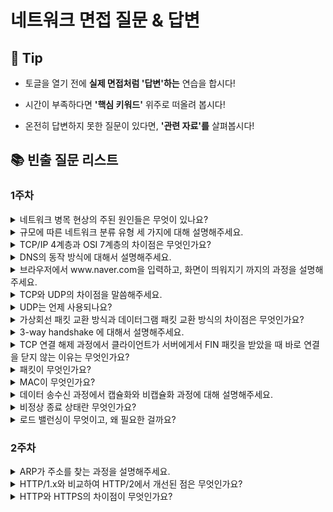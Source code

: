 # 네트워크 면접 질문 & 답변

## 🎁 Tip

- 토글을 열기 전에 **실제 면접처럼 '답변'하는** 연습을 합시다!

- 시간이 부족하다면 **'핵심 키워드'** 위주로 떠올려 봅시다!

- 온전히 답변하지 못한 질문이 있다면, **'관련 자료'를** 살펴봅시다!

## 📚 빈출 질문 리스트

### 1주차

<details>
<summary> 네트워크 병목 현상의 주된 원인들은 무엇이 있나요? </summary>

### 👨🏻‍💻 **답변**

```
네트워크 대역폭이 작거나, 네트워크 토폴로지의 문제, 서버의 CPU, 메모리 사용량과 같은 하드웨어적 문제 등이 있습니다.
이러한 병목 현상이 나타나면 네트워크 관련 테스트와 네트워크와 무관한 테스트를 통해 해당 문제가 네트워크로부터 발생하는 문제점인지를 확인하는 절차가 필요합니다.
```

### 🎯 **핵심 키워드**

```
대역폭, 토폴로지, 서버 CPU, 메모리
```

### 📔 **관련 자료**

- [1. 네트워크의 기초](1.%20네트워크의%20기초.md)

</details>

<details>
<summary>규모에 따른 네트워크 분류 유형 세 가지에 대해 설명해주세요.</summary>

### 👨🏻‍💻 **답변**

```
네트워크는 규모의 크기에 따라 LAN, MAN, WAN 으로 분류됩니다.
LAN은 같은 건물이나 지역을 연결하는 근거리 네트워크입니다. 전송 속도가 빠르고 혼잡도가 낮습니다.
MAN은 대도시 지역을 연결하는 네트워크입니다. 전송 속도는 평균이며 LAN보다 혼잡도가 높습니다.
WAN은 국가 또는 대륙 같은 넓은 지역에서 운영되는 광역 네트워크입니다. 전송 속도가 느리고 MAN보다 혼잡도가 높습니다.
```

### 🎯 **핵심 키워드**

```
네트워크 규모, LAN, MAN, WAN, 전송 속도, 복잡도
```

</details>

<details>
<summary>TCP/IP 4계층과 OSI 7계층의 차이점은 무엇인가요?</summary>

### 👨🏻‍💻 **답변**

```
OSI 계층은 애플리케이션 계층을 애플리케이션, 프레젠테이션, 세션 계층으로 나누고 링크 계층을 데이터 링크 계층, 물리 계층으로 나누며, 인터넷 계층을 네트워크 계층으로 칭한다는 차이점이 있습니다.
```

### 🎯 **핵심 키워드**

```
애플리케이션 계층, 링크 계층, 네트워크 계층
```

</details>

<details>
<summary>DNS의 동작 방식에 대해서 설명해주세요.</summary>

### 👨🏻‍💻 **답변**

```
DNS는 컴퓨터들이 문자열 도메인을 통해서도 최종 목적지까지 도달할 수 있도록 IP 주소와 도메인을 매핑해놓은 주소 체계입니다.
사용자가 도메인 주소를 브라우저 창에 입력하여 요청을 보내면, 우선 로컬 컴퓨터의 캐시에 해당 도메인의 IP가 저장되어 있는지 확인합니다.
있는 경우 바로 해당 IP 주소로 패킷을 전송하고, 없는 경우 연결된 Root DNS 서버에 원하는 domain 의 IP 주소가 존재하는지 묻는 쿼리를 보냅니다.
Root DNS 서버는 도메인의 TDL 정보를 가지고 있는 하위 DNS 서버의 IP를 요청하고, 이 쿼리는 최종 도메인의 IP 주소를 받을 때까지 반복됩니다.
마지막으로 IP 주소를 로컬 DNS와 브라우저 PC에 캐싱하면, 로컬 컴퓨터는 그 이후에야 해당 IP 주소로 패킷을 보낸다.
쉽게 말해서, DNS 서버에 원하는 도메인에 해당하는 IP 주소를 요청하고 확인이 된 후에 데이터를 입력 및 전송할 수 있습니다.
```

### 🎯 **핵심 키워드**

```
IP 주소, 도메인, 패킷 전송
```

### 📔 **관련 자료**

- [DNS 동작 방식](https://haeunyah.tistory.com/110#:~:text=%E2%9C%A8%20DNS%20%EB%8F%99%EC%9E%91%20%EB%B0%A9%EC%8B%9D&text=%EC%9D%B4%20%EC%9A%94%EC%B2%AD%EC%9D%80%20%EB%A8%BC%EC%A0%80%20%EC%97%AC%EB%9F%AC,%EC%A3%BC%EC%86%8C%EB%A1%9C%20%ED%8C%A8%ED%82%B7%EC%9D%84%20%EB%B3%B4%EB%82%B8%EB%8B%A4.)

</details>

<details>
<summary>브라우저에서 www.naver.com을 입력하고, 화면이 띄워지기 까지의 과정을 설명해주세요.</summary>

### 👨🏻‍💻 **답변**

```
사용자가 브라우저에 해당 URL을 입력하면, HTTP 프로토콜을 바탕으로 DNS 서버에 해당하는 도메인 네임을 이용해 서버의 진짜 주소를 찾아냅니다.
IP 주소를 이용하여 TCP/IP 방식의 3-wqy handshaking으로 웹 서버에 연결이 수립되면, 클라이언트가 웹 서버에 HTTP 요청 메시지를 보냅니다.
웹 서버는 HTTP 요청 메시지를 파싱하여 웹 페이지의 URL을 알아내고, 이 페이지에 대한 데이터를 담은 HTTP 응답 메시지를 보냅니다.
도착한 HTTP 응답 메시지는 웹 페이지 데이터로 변환되고, 웹 브라우저에 의해 출력됩니다.
```

### 🎯 **핵심 키워드**

```
TCP/IP, HTTP 요청 메시지, HTTP 응답 메시지
```

### 📔 **관련 자료**

- [1. 웹의 동작 방식](https://developer.mozilla.org/ko/docs/Learn/Getting_started_with_the_web/How_the_Web_works)

</details>

<details>
<summary>TCP와 UDP의 차이점을 말씀해주세요.</summary>

### 👨🏻‍💻 **답변**

```
TCP는 연결지향 서비스로, 패킷 사이의 순서를 보장하며 3-way handshaking 과정을 통해 연결을 설정하기 때문에 높은 신뢰성을 보장하지만, 속도가 비교적 느리다는 단점이 있습니다.
UDP는 비연결형 서비스로 3-way handshaking을 사용하지 않기 때문에 신뢰성이 떨어지는 단점이 있지만, 데이터 수신 여부를 확인하지 않기 때문에 속도가 빠르다는 장점이 있습니다.
TCP는 끊김 없는 연속성 보다는 신뢰성이 중요한 파일 교환과 같은 경우에 쓰이고, UDP는 실시간성이 중요한 스트리밍에 자주 사용됩니다.
```

### 🎯 **핵심 키워드**

```
3-way handshaking, 신뢰성, 속도
```

### 📔 **관련 자료**

- [1. TCP/UDP 차이](https://dev-coco.tistory.com/144)
</details>

<details>
<summary> UDP는 언제 사용되나요?</summary>

### 👨🏻‍💻 **답변**

```
UDP는 실시간 데이터 전송이 필요한 서비스에서 주로 사용됩니다. 이는 데이터 손실을 감안하고 연속성과 성능이 중요한 경우에 적합합니다.
다음은 UDP를 사용하는 주요 분야입니다:

인터넷 전화: 전송 실패 시 재전송을 위한 지연시간이 발생하여 송신자와 수신자 간의 싱크가 맞지 않을 수 있습니다.
온라인 게임: 지연시간이 짧아야 하며, 지연이 점점 커지면 서비스 이용자에게 불쾌감을 주거나 올바른 연결이 이루어지지 않을 수 있습니다.
멀티미디어 스트리밍: 싱크가 맞지 않으면 많은 문제가 발생할 수 있으며, 전송이 원활하지 않으면 연속적인 재생 서비스를 제공받지 못할 수 있습니다.

UDP는 비연결형 서비스를 지원하는 프로토콜로, 데이터를 보낸다는 신호나 받는다는 신호의 절차를 거치지 않고 일방적으로 데이터를 전송합니다.
이로 인해 데이터 송/수신 과정이 빠르고, 헤더 사이즈가 작아져 전송 속도가 빠릅니다. 따라서, 신뢰성보다는 연속성과 성능이 중요한 서비스에서 사용됩니다.
```

### 🎯 **핵심 키워드**

```
실시간 데이터 전송, 비연결형, 연속성, 성능
```

</details>

<details>
<summary>가상회선 패킷 교환 방식과 데이터그램 패킷 교환 방식의 차이점은 무엇인가요?</summary>

### 👨🏻‍💻 **답변**

```
가상회선 패킷 교환 방식은 상호 간 논리적인 가상 통신 회선을 미리 설정하여 송신지와 수신지 사이의 연결을 확립한 후
설정된 경로를 따라 패킷들을 순차적으로 운반하는 방식입니다. 패킷의 도착 순서를 보장합니다.
데이터그램 패킷 교환 방식은 연결 경로를 설정하지 않고 인접한 노드들의 트래픽 상황을 감안하여
각각의 패킷들을 순서 상관 없이 독립적으로 운반하는 방식입니다. 패킷의 도착 순서를 보장하지 않습니다.
가상회선 방식은 패킷 사이의 순서를 보장하고 신뢰성을 구축하여 패킷 수신 여부를 확인하는 TCP에서 사용되고,
데이터그램 방식은 순서를 보장하지 않고 수신 여부를 확인하지 않는 UDP에서 사용됩니다.
```

### 🎯 **핵심 키워드**

```
연결, 경로, 패킷 도착 순서, 신뢰성
```

</details>

<details>
<summary>3-way handshake 에 대해서 설명해주세요.</summary>

### 👨🏻‍💻 **답변**

```
3-way handshake는 TCP/IP 프로토콜을 이용해서 통신을 하는 응용프로그램이 데이터를 전송하기 전에 먼저 정확한 전송을 보장하기 위해 상대방 컴퓨터와 사전에 세션을 수립하는 과정을 말합니다.
먼저 Client가 Server에게 접속을 요청하는 SYN 플래그를 보냅니다.
다음 Server는 Listen상태에서 SYN이 들어온 것을 확인하고 응답을 기다리는(SYN_RECV) 상태로 바뀌어 SYN 과 ACK 플래그를 Client에게 전송합니다.
그 후 Server는 다시 ACK 플래그를 받기 위해 대기상태로 변경됩니다.
SYN + ACK 상태를 확인한 Client는 서버에게 ACK를 보내고 연결이 성립됩니다.
이렇게 세 번의 핸드쉐이킹을 거쳐 연결을 맺는 것을 3-way handshake라고 합니다.
```

### 🎯 **핵심 키워드**

```
SYN, ACK
```

### 📔 **관련 자료**

- [3-way handshake](https://jeongkyun-it.tistory.com/180)
</details>

<details>
<summary>TCP 연결 해제 과정에서 클라이언트가 서버에게서 FIN 패킷을 받았을 때 바로 연결을 닫지 않는 이유는 무엇인가요?</summary>

### 👨🏻‍💻 **답변**

```
지연 패킷이 발생할 경우를 대비하기 위함입니다. 바로 연결을 닫게 되면 지연 패킷이 발생했을 때 데이터 무결성 문제가 발생하기 때문입니다.
```

### 🎯 **핵심 키워드**

```
지연 패킷, 무결성
```

</details>

<details>
<summary> 패킷이 무엇인가요? </summary>

### 👨🏻‍💻 **답변**

```
패킷(Packet)은 컴퓨터 네트워크에서 데이터를 전송하는 데 사용되는 기본 단위입니다.
네트워크 상에서 정보를 전송할 때, 큰 데이터를 여러 개의 작은 조각으로 나누어 전송합니다. 수신 측에서는 이러한 패킷을 받아서 다시 원래의 데이터로 재조립합니다.
이러한 패킷 기반의 통신 방식은 데이터를 효율적으로 전송하고, 네트워크의 혼잡을 방지하며, 오류 복구와 같은 기능을 수행할 수 있도록 해줍니다.
```

### 🎯 **핵심 키워드**

```
데이터 전송, 조각
```

</details>

<details>
<summary> MAC이 무엇인가요? </summary>

### 👨🏻‍💻 **답변**

```
컴퓨터나 노트북 등 각 장치에는 네트워크에 연결하기 위한 LAN카드가 존재하는데, 이 장치별 LAN카드를 구별하기 위한 식별 번호를 말합니다. MAC 주소는 6바이트로 구성됩니다.
```

### 🎯 **핵심 키워드**

```
LAN 카드, 식별 번호, 고유 번호
```

### 📔 **관련 자료**

- [2. TCP/IP 4계층 모델](2.%20TCP%20IP%204계층%20모델.md)
- [MAC address란?](https://velog.io/@jybin96/%EB%A7%A5-%EC%96%B4%EB%93%9C%EB%A0%88%EC%8A%A4MAC-Address%EB%9E%80-%EB%AC%B4%EC%97%87%EC%9D%BC%EA%B9%8C)

</details>

<details>
<summary>데이터 송수신 과정에서 캡슐화와 비캡슐화 과정에 대해 설명해주세요.</summary>

### 👨🏻‍💻 **답변**

```
캡슐화 과정은 상위 계층의 헤더와 데이터를 하위 계층의 데이터 부분에 포함시키고 해당 계층의 헤더를 붙여 가는 과정입니다.
사용자의 데이터 요청이 발생하면 애플리케이션 계층의 데이터가 전송 계층으로 전달되면서 세크먼트, 또는 데이터그램화가 되며 TCP 헤더가 붙여지게 되고,
이후 인터넷 계층으로 가면서 IP 헤더가 붙여지며 패킷화 됩니다.
이후 링크 계층으로 전달되면서 프레임 헤더와 프레임 트레일러가 붙어 프레임화가 되면서 캡슐화 과정을 마치게 됩니다.
비캡슐화는 반대로 하위 계층에서 상위 계층으로 가며 각 계층의 헤더 부분을 제거하는 과정입니다.
캡슐화된 데이터를 송신 측에서 받게되면 비캡슐화 과정을 통해 최종적으로 애플리케이션 계층의 메시지로 전달됩니다.
```

### 🎯 **핵심 키워드**

```
상위 계층, 하위 계층, 헤더, 데이터
```

</details>

<details>

<summary>비정상 종료 상태란 무엇인가요?</summary>

### 👨🏻‍💻 **답변**

```
네트워크의 비정상 종료 상태는 네트워크 연결이 예기치 않게 끊기거나, 프로그램이나 시스템 오류로 인해 네트워크 통신이 중단되는 상황을 의미합니다.
이러한 상태는 다양한 원인에 의해 발생할 수 있으며, 일반적으로 다음과 같은 상황들이 포함될 수 있습니다:

소프트웨어 오류: 응용 프로그램 또는 운영 시스템에서 발생한 버그나 오류로 인해 네트워크 연결이 비정상적으로 종료될 수 있습니다.
하드웨어 문제: 라우터, 스위치, 모뎀 같은 네트워크 장비의 고장이나 오작동으로 인해 네트워크 연결이 중단될 수 있습니다.
네트워크 과부하: 네트워크 트래픽이 과도하게 증가하여 네트워크 자원이 포화 상태에 이르렀을 때, 네트워크 연결이 비정상적으로 종료될 수 있습니다.
보안 문제: 사이버 공격이나 해킹 시도로 인해 네트워크 연결이 의도적으로 차단되거나 손상될 수 있습니다.
네트워크 구성 오류: 네트워크 설정이나 구성의 오류로 인해 연결이 실패하거나 연결 후에도 정상적인 통신이 이루어지지 않을 수 있습니다.

네트워크의 비정상 종료 상태는 데이터 손실, 통신 중단, 서비스 지연 등 다양한 문제를 야기할 수 있기 때문에,
네트워크 관리자와 시스템 관리자는 이러한 상황을 감지하고 신속하게 대응하기 위한 모니터링 도구와 복구 절차를 마련해야 합니다.
또한, 장기적으로는 시스템과 네트워크의 안정성을 높이기 위해 이러한 문제의 원인을 분석하고 해결하는 것이 중요합니다.
```

### 🎯 **핵심 키워드**

```
네트워크 연결, 통신 중단, 데이터 손실, 서비스 지연, 안정성
```

</details>

<details>

<summary>로드 밸런싱이 무엇이고, 왜 필요한 걸까요?</summary>

### 👨🏻‍💻 **답변**

```
로드밸런싱이란 서버가 처리해야 할 업무를 여러 대의 서버로 나누어 균형 있게 분산시켜주는 작업을 의미합니다.
필요한 이유는 한 서버에 너무 많은 트래픽이 몰리게 되면 서비스 장애가 일어날 가능성이 커지는 걸 방지하여 서비스의 안정성과 신뢰성을 유지하는 데 있습니다.
```

### 🎯 **핵심 키워드**

```
균형, 분산, 안정성, 신뢰성, 효율성
```

</details>


### 2주차

<details>
<summary> ARP가 주소를 찾는 과정을 설명해주세요. </summary>

### 👨🏻‍💻 **답변**

```
주소를 찾으려는 장치가 IP주소가 담긴 ARP Request 브로드캐스트를 보냅니다.
해당 주소가 맞는 장치는 ARP Reply 유니캐스트를 통해 MAC 주소를 반환하고 이 과정을 통해 IP 주소에 맞는 MAC 주소를 찾게 됩니다.
```

### 🎯 **핵심 키워드**

```
브로드캐스트, 유니캐스트, IP주소, MAC 주소
```

### 📔 **관련 자료**

- [4. IP 주소](4.%20IP%20주소.md)

</details>

<details>
<summary> HTTP/1.x와 비교하여 HTTP/2에서 개선된 점은 무엇인가요? </summary>

### 👨🏻‍💻 **답변**

```
HTTP/2는 HTTP/1.x 보다 지연 시간을 줄이고 응답 시간을 더 빠르게 할 수 있으며 멀티플렉싱, 헤더 압축, 서버 푸시, 요청의 우선순위 처리를 지원합니다.
멀티플렉싱을 사용하여 HOL Blocking 현상을 개선하였고, HTTP/1.x의 단점이었던 큰 헤더의 크기를 헤더 압축 기술을 통해 줄였습니다. 또한, 서버 푸시 기능을 통해 서버에 대한 요청을 횟수를 줄이는 개선을 하였습니다.
```

### 🎯 **핵심 키워드**

```
멀티플렉싱, 헤더 압축, 서버 푸시, 우선순위 처리, HOL Blocking
```

### 📔 **관련 자료**

- [4. IP 주소](4.%20IP%20주소.md)

</details>

<details>
<summary> HTTP와 HTTPS의 차이점이 무엇인가요? </summary>

### 👨🏻‍💻 **답변**

```
정보를 암호화 시키는 SSL/TLS 프로토콜의 유무 차이입니다. HTTPS의 경우 SSL/TLS 프로토콜을 사용함으로써 통신을 암호화하고 안전하게 통신할 수 있게 합니다.
```

### 🎯 **핵심 키워드**

```
SSL/TLS, 통신의 암호화
```

### 📔 **관련 자료**

- [4. IP 주소](4.%20IP%20주소.md)

</details>